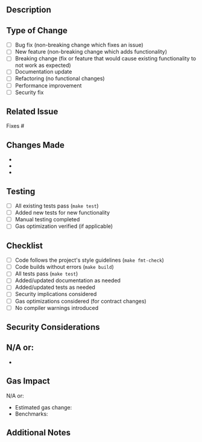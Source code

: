 ## Description
<!-- Provide a brief description of the changes in this PR -->

## Type of Change
<!-- Mark the relevant option with an "x" -->

- [ ] Bug fix (non-breaking change which fixes an issue)
- [ ] New feature (non-breaking change which adds functionality)
- [ ] Breaking change (fix or feature that would cause existing functionality to not work as expected)
- [ ] Documentation update
- [ ] Refactoring (no functional changes)
- [ ] Performance improvement
- [ ] Security fix

## Related Issue
<!-- Link to the issue this PR addresses, e.g., "Fixes #123" -->

Fixes #

## Changes Made
<!-- List the main changes in this PR -->

- 
- 
- 

## Testing
<!-- Describe the tests you ran and their results -->

- [ ] All existing tests pass (`make test`)
- [ ] Added new tests for new functionality
- [ ] Manual testing completed
- [ ] Gas optimization verified (if applicable)

## Checklist
<!-- Mark completed items with an "x" -->

- [ ] Code follows the project's style guidelines (`make fmt-check`)
- [ ] Code builds without errors (`make build`)
- [ ] All tests pass (`make test`)
- [ ] Added/updated documentation as needed
- [ ] Added/updated tests as needed
- [ ] Security implications considered
- [ ] Gas optimizations considered (for contract changes)
- [ ] No compiler warnings introduced

## Security Considerations
<!-- If this PR has security implications, describe them here -->

N/A or:
- 
- 

## Gas Impact
<!-- For contract changes, describe any gas impact -->

N/A or:
- Estimated gas change: 
- Benchmarks: 

## Additional Notes
<!-- Any additional information reviewers should know -->

